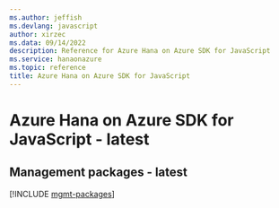 ```yaml
---
ms.author: jeffish
ms.devlang: javascript
author: xirzec
ms.data: 09/14/2022
description: Reference for Azure Hana on Azure SDK for JavaScript
ms.service: hanaonazure
ms.topic: reference
title: Azure Hana on Azure SDK for JavaScript
---
```

# Azure Hana on Azure SDK for JavaScript - latest

## Management packages - latest
[!INCLUDE [mgmt-packages](hana-on-azure-mgmt-index.md)]
